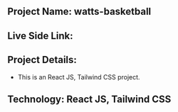 ## Project Name: watts-basketball

## Live Side Link: 

## Project Details:
- This is an React JS,  Tailwind CSS project.

## Technology: React JS, Tailwind CSS